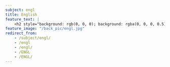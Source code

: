 ```yaml
---
subject: engl
title: English
feature_text: |
    <h2 style="background: rgb(0, 0, 0); background: rgba(0, 0, 0, 0.5); color: #f1f1f1; padding: 10px;">ENGL</h2>
feature_image: "/back_pic/engl.jpg"
redirect_from:
    - /subject/engl/
    - /engl
    - /engl/
    - /ENGL
    - /ENGL/
---
```

